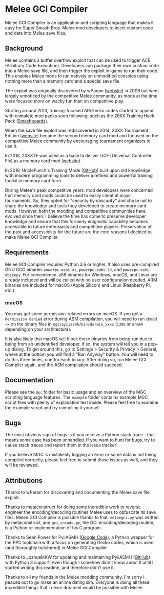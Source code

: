 # Melee GCI Compiler

Melee GCI Compiler is an application and scripting language that makes it easy
for Super Smash Bros. Melee mod developers to inject custom code and data into
Melee save files.

## Background

Melee contains a buffer overflow exploit that can be used to trigger ACE
(Arbitrary Code Execution). Developers can package their own custom code into a
Melee save file, and then trigger the exploit in-game to run their code. This
enables Melee mods to run natively on unmodified consoles using nothing more
than a memory card and a special save file.

The exploit was originally discovered by wParam
([website](http://wparam.com/ssbm/)) in 2008 but went largely unnoticed by the
competitive Melee community, as mods at the time were focused more on wacky fun
than on competitive play.

Starting around 2013, training-focused AR/Gecko codes started to appear, with
complete mod packs soon following, such as the 20XX Training Hack Pack
([Smashboards](https://smashboards.com/threads/the-20xx-melee-training-hack-pack-v4-07-7-04-17.351221/)).

When the save file exploit was rediscovered in 2014, 20XX Tournament Edition
([website](http://www.20xx.me/)) became the second memory card mod and focused
on the competitive Melee community by encouraging tournament organizers to use
it.

In 2018, 20XXTE was used as a base to deliver UCF (Universal Controller Fix) as
a memory card mod ([website](http://www.20xx.me/ucf.html)).

In 2019, UnclePunch's Training Mode
([GitHub](https://github.com/UnclePunch/Training-Mode)) built upon old
knowledge with modern programming tools to deliver a refined and powerful
training toolkit in memory card form.

During Melee's peak competitive years, mod developers were concerned that
memory card mods could be used to easily cheat at major tournaments. So, they
opted for "security by obscurity" and chose not to share the knowledge and
tools they developed to create memory card mods. However, both the modding and
competitive communities have evolved since then. I believe the time has come to
preserve developer knowledge and ensure that this formerly enigmatic capability
becomes accessible to future enthusiasts and competitive players. Preservation
of the past and accessibility for the future are the core reasons I decided to
make Melee GCI Compiler.

## Requirements

Melee GCI Compiler requires Python 3.6 or higher. It also uses pre-compiled GNU
GCC binaries `powerpc-eabi-as`, `powerpc-eabi-ld`, and `powerpc-eabi-objcopy`.
For convenience, x86 binaries for Windows, macOS, and Linux are already
included and will be called with no user configuration needed. ARM binaries are
included for macOS (Apple Silicon) and Linux (Raspberry Pi, etc.).

### macOS

You may get some permission-related errors on macOS. If you get a `Permission
denied` error during ASM compilation, you will need to run `chmod +x` on the
binary files in `mgc/pyiiasmh/bin/darwin_xxxx` (`i386` or `arm64` depending on
your architecture).

It is also likely that macOS will block these binaries from being run due to
being from an unidentified developer. If so, the system will tell you in a
pop-up dialog. To get around this, go to Settings > Security & Privacy >
General, where at the bottom you will find a "Run Anyway" button. You will need
to do this three times, one for each binary. After doing so, run Melee GCI
Compiler again, and the ASM compilation should succeed.

## Documentation

Please see the `doc` folder for basic usage and an overview of the MGC
scripting language features. The `example` folder contains example MGC script
files with plenty of explanation text inside. Please feel free to examine the
example script and try compiling it yourself.

## Bugs

The most obvious sign of bugs is if you receive a Python stack trace - that
means some case has been unhandled. If you want to hunt for bugs, try to cause
stack traces and report them in the issue tracker!

If you believe MGC is mistakenly logging an error or some data is not being
compiled correctly, please feel free to submit those issues as well, and they
will be reviewed.

## Attributions

Thanks to wParam for discovering and documenting the Melee save file exploit.

Thanks to metaconstruct for doing some incredible work to reverse engineer the
encoding/decoding routines Melee uses to obfuscate its save files. Melee GCI
Compiler is possible thanks to that. `meleegci.py` was written by
metaconstruct, and `gci_encode.py`, the GCI encoding/decoding routine, is a
Python re-implementation of his C program.

Thanks to Sean Power for PyiiASMH ([Google
Code](https://code.google.com/archive/p/pyiiasmh/)), a Python wrapper for the
PPC toolchain with a focus on generating Gecko codes, which is used (and
thoroughly butchered) in Melee GCI Compiler.

Thanks to JoshuaMKW for updating and maintaining PyiiASMH
([GitHub](https://github.com/JoshuaMKW/pyiiasmh)) with Python 3 support, even
though I somehow didn't know about it until I started writing this readme, and
therefore didn't use it.

Thanks to all my friends in the Melee modding community. I'm sorry I peaced out
to go make an anime dating sim. Everyone is doing all these incredible things
that I never dreamed would be possible with Melee.
